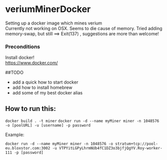 # veriumMinerDocker
Setting up a docker image which mines verium   
Currently not working on OSX. Seems to die cause of memory. Tried adding memory-swap, but still ==>  Exit(137) , suggestions are more than welcome!

### Preconditions
Install docker!  
https://www.docker.com/

##TODO
 - add a quick how to start docker
 - add how to install homebrew
 - add some of my best docker alias
 
## How to run this:

```docker build . -t miner```
```docker run -d --name myMiner miner -n 1048576 -o [poolURL] -u [username] -p password```

Example:

```docker run -d --name myMiner miner -n 1048576 -o stratum+tcp://pool-eu.bloxstor.com:3002 -u VTPYitLGPyLhrmNUb4fC1DZ3o3bjfjQgYV.Roy-worker-111 -p [password]```
